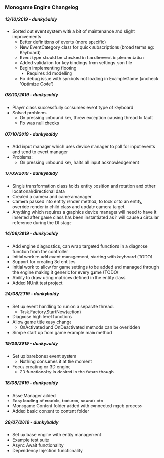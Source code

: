 ### Monogame Engine Changelog

##### 13/10/2019 - dunkybaldy
* Sorted out event system with a bit of maintenance and slight improvements
	* Better definitions of events (more specific)
	* New EventCategory class for quick subscriptions (broad terms eg: Keyboard)
	* Event type should be checked in handleevent implementation
	* Added validation for key bindings from settings json file
	* Begin implementing flooring
		* Requires 2d modelling
	* Fix debug issue with symbols not loading in ExampleGame (uncheck 'Optimize Code')

##### 08/10/2019 - dunkybaldy
* Player class successfully consumes event type of keyboard
* Solved problems:
	* On pressing unbound key, threw exception causing thread to fault
	* Fix was null checks

##### 07/10/2019 - dunkybaldy
* Add input manager which uses device manager to poll for input events and send to event manager
* Problems:
	* On pressing unbound key, halts all input acknowledgement

##### 17/09/2019 - dunkybaldy
* Single transformation class holds entity position and rotation and other locational/directional data
* Created a camera and cameramanager
* Camera passed into entity render method, to lock onto an entity, override render in child class and update camera target
* Anything which requires a graphics device manager will need to have it inserted after game class has been instantiated as it will cause a circular reference during the DI stage

##### 14/09/2019 - dunkybaldy
* Add engine diagnostics, can wrap targeted functions in a diagnose function from the controller
* Initial work to add event management, starting with keyboard (TODO)
* Support for creating 3d entities
* Initial work to allow for game settings to be added and managed through the engine making it generic for every game (TODO)
* Ability to draw using matrices defined in the entity class
* Added NUnit test project

##### 24/08/2019 - dunkybaldy
* Set up event handling to run on a separate thread.
  * Task.Factory.StartNew(action)
* Diagnose high level functions
* Allow game title easy change
  * OnActivated and OnDeactivated methods can be overidden
* Simple start up from game example main method

##### 19/08/2019 - dunkybaldy
* Set up barebones event system
  * Nothing consumes it at the moment
* Focus creating on 3D engine
  * 2D functionality is desired in the future though

##### 18/08/2019 - dunkybaldy
* AssetManager added
* Easy loading of models, textures, sounds etc
* Monogame Content folder added with connected mgcb process
* Added basic content to content folder

##### 28/07/2019 - dunkybaldy
* Set up base engine with entity management
* Example test suite
* Async Await functionality
* Dependency Injection functionality